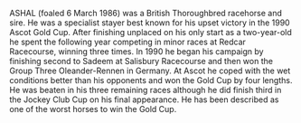 ASHAL (foaled 6 March 1986) was a British Thoroughbred racehorse and sire. He was a specialist stayer best known for his upset victory in the 1990 Ascot Gold Cup. After finishing unplaced on his only start as a two-year-old he spent the following year competing in minor races at Redcar Racecourse, winning three times. In 1990 he began his campaign by finishing second to Sadeem at Salisbury Racecourse and then won the Group Three Oleander-Rennen in Germany. At Ascot he coped with the wet conditions better than his opponents and won the Gold Cup by four lengths. He was beaten in his three remaining races although he did finish third in the Jockey Club Cup on his final appearance. He has been described as one of the worst horses to win the Gold Cup.
